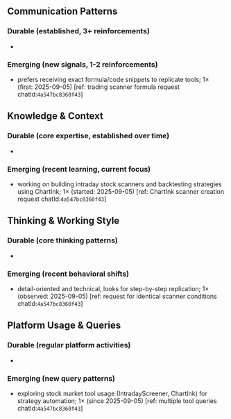 ## Communication Patterns
### Durable (established, 3+ reinforcements)
- 

### Emerging (new signals, 1-2 reinforcements)
- prefers receiving exact formula/code snippets to replicate tools; 1× (first: 2025-09-05) [ref: trading scanner formula request chatId:`4a547bc8360f43`]

## Knowledge & Context
### Durable (core expertise, established over time)
-

### Emerging (recent learning, current focus)
- working on building intraday stock scanners and backtesting strategies using ChartInk; 1× (started: 2025-09-05) [ref: ChartInk scanner creation request chatId:`4a547bc8360f43`]

## Thinking & Working Style
### Durable (core thinking patterns)
-

### Emerging (recent behavioral shifts)
- detail-oriented and technical, looks for step-by-step replication; 1× (observed: 2025-09-05) [ref: request for identical scanner conditions chatId:`4a547bc8360f43`]

## Platform Usage & Queries
### Durable (regular platform activities)
-

### Emerging (new query patterns)
- exploring stock market tool usage (IntradayScreener, ChartInk) for strategy automation; 1× (since 2025-09-05) [ref: multiple tool queries chatId:`4a547bc8360f43`]